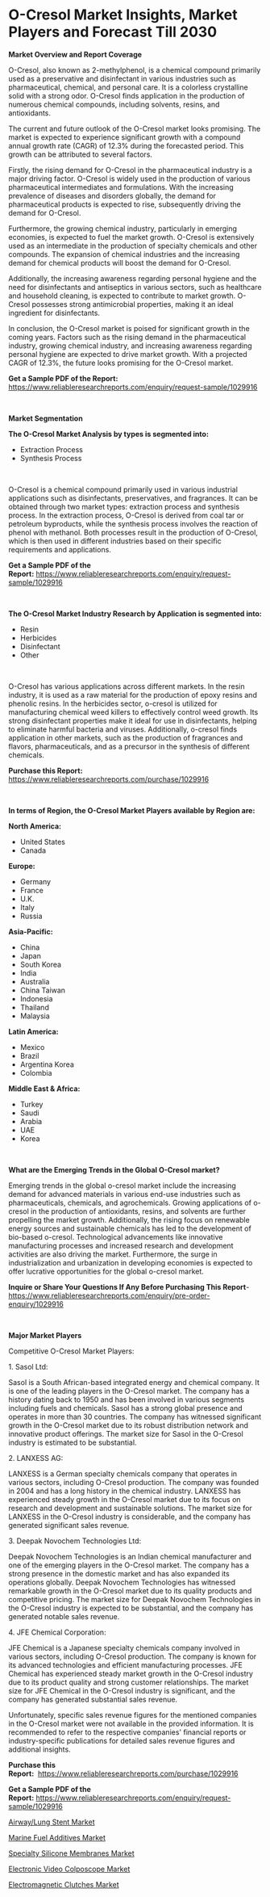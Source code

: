 <p><h1>O-Cresol Market Insights, Market Players and Forecast Till 2030</h1></p><p><strong>Market Overview and Report Coverage</strong></p>
<p><p>O-Cresol, also known as 2-methylphenol, is a chemical compound primarily used as a preservative and disinfectant in various industries such as pharmaceutical, chemical, and personal care. It is a colorless crystalline solid with a strong odor. O-Cresol finds application in the production of numerous chemical compounds, including solvents, resins, and antioxidants.</p><p>The current and future outlook of the O-Cresol market looks promising. The market is expected to experience significant growth with a compound annual growth rate (CAGR) of 12.3% during the forecasted period. This growth can be attributed to several factors.</p><p>Firstly, the rising demand for O-Cresol in the pharmaceutical industry is a major driving factor. O-Cresol is widely used in the production of various pharmaceutical intermediates and formulations. With the increasing prevalence of diseases and disorders globally, the demand for pharmaceutical products is expected to rise, subsequently driving the demand for O-Cresol.</p><p>Furthermore, the growing chemical industry, particularly in emerging economies, is expected to fuel the market growth. O-Cresol is extensively used as an intermediate in the production of specialty chemicals and other compounds. The expansion of chemical industries and the increasing demand for chemical products will boost the demand for O-Cresol.</p><p>Additionally, the increasing awareness regarding personal hygiene and the need for disinfectants and antiseptics in various sectors, such as healthcare and household cleaning, is expected to contribute to market growth. O-Cresol possesses strong antimicrobial properties, making it an ideal ingredient for disinfectants.</p><p>In conclusion, the O-Cresol market is poised for significant growth in the coming years. Factors such as the rising demand in the pharmaceutical industry, growing chemical industry, and increasing awareness regarding personal hygiene are expected to drive market growth. With a projected CAGR of 12.3%, the future looks promising for the O-Cresol market.</p></p>
<p><strong>Get a Sample PDF of the Report:</strong> <a href="https://www.reliableresearchreports.com/enquiry/request-sample/1029916">https://www.reliableresearchreports.com/enquiry/request-sample/1029916</a></p>
<p>&nbsp;</p>
<p><strong>Market Segmentation</strong></p>
<p><strong>The O-Cresol Market Analysis by types is segmented into:</strong></p>
<p><ul><li>Extraction Process</li><li>Synthesis Process</li></ul></p>
<p>&nbsp;</p>
<p><p>O-Cresol is a chemical compound primarily used in various industrial applications such as disinfectants, preservatives, and fragrances. It can be obtained through two market types: extraction process and synthesis process. In the extraction process, O-Cresol is derived from coal tar or petroleum byproducts, while the synthesis process involves the reaction of phenol with methanol. Both processes result in the production of O-Cresol, which is then used in different industries based on their specific requirements and applications.</p></p>
<p><strong>Get a Sample PDF of the Report:</strong>&nbsp;<a href="https://www.reliableresearchreports.com/enquiry/request-sample/1029916">https://www.reliableresearchreports.com/enquiry/request-sample/1029916</a></p>
<p>&nbsp;</p>
<p><strong>The O-Cresol Market Industry Research by Application is segmented into:</strong></p>
<p><ul><li>Resin</li><li>Herbicides</li><li>Disinfectant</li><li>Other</li></ul></p>
<p>&nbsp;</p>
<p><p>O-Cresol has various applications across different markets. In the resin industry, it is used as a raw material for the production of epoxy resins and phenolic resins. In the herbicides sector, o-cresol is utilized for manufacturing chemical weed killers to effectively control weed growth. Its strong disinfectant properties make it ideal for use in disinfectants, helping to eliminate harmful bacteria and viruses. Additionally, o-cresol finds application in other markets, such as the production of fragrances and flavors, pharmaceuticals, and as a precursor in the synthesis of different chemicals.</p></p>
<p><strong>Purchase this Report:</strong>&nbsp; <a href="https://www.reliableresearchreports.com/purchase/1029916">https://www.reliableresearchreports.com/purchase/1029916</a></p>
<p>&nbsp;</p>
<p><strong>In terms of Region, the O-Cresol Market Players available by Region are:</strong></p>
<p>
    <p> <strong> North America: </strong>
        <ul>
            <li>United States</li>
            <li>Canada</li>
        </ul>
        </p> 
    <p> <strong> Europe: </strong>
        <ul>
            <li>Germany</li>
            <li>France</li>
            <li>U.K.</li>
            <li>Italy</li>
            <li>Russia</li>
        </ul>
        </p> 
    <p> <strong> Asia-Pacific: </strong>
        <ul>
            <li>China</li>
            <li>Japan</li>
            <li>South Korea</li>
            <li>India</li>
            <li>Australia</li>
            <li>China Taiwan</li>
            <li>Indonesia</li>
            <li>Thailand</li>
            <li>Malaysia</li>
        </ul>
        </p> 
    <p> <strong> Latin America: </strong>
        <ul>
            <li>Mexico</li>
            <li>Brazil</li>
            <li>Argentina Korea</li>
            <li>Colombia</li>
        </ul>
        </p> 
    <p> <strong> Middle East & Africa: </strong>
        <ul>
            <li>Turkey</li>
            <li>Saudi</li>
            <li>Arabia</li>
            <li>UAE</li>
            <li>Korea</li>
        </ul>
    </p>
    </p>
<p>&nbsp;</p>
<p><strong>What are the Emerging Trends in the Global O-Cresol market?</strong></p>
<p><p>Emerging trends in the global o-cresol market include the increasing demand for advanced materials in various end-use industries such as pharmaceuticals, chemicals, and agrochemicals. Growing applications of o-cresol in the production of antioxidants, resins, and solvents are further propelling the market growth. Additionally, the rising focus on renewable energy sources and sustainable chemicals has led to the development of bio-based o-cresol. Technological advancements like innovative manufacturing processes and increased research and development activities are also driving the market. Furthermore, the surge in industrialization and urbanization in developing economies is expected to offer lucrative opportunities for the global o-cresol market.</p></p>
<p><strong>Inquire or Share Your Questions If Any Before Purchasing This Report</strong>- <a href="https://www.reliableresearchreports.com/enquiry/pre-order-enquiry/1029916">https://www.reliableresearchreports.com/enquiry/pre-order-enquiry/1029916</a></p>
<p>&nbsp;</p>
<p><strong>Major Market Players</strong></p>
<p><p>Competitive O-Cresol Market Players:</p><p>1. Sasol Ltd:</p><p>Sasol is a South African-based integrated energy and chemical company. It is one of the leading players in the O-Cresol market. The company has a history dating back to 1950 and has been involved in various segments including fuels and chemicals. Sasol has a strong global presence and operates in more than 30 countries. The company has witnessed significant growth in the O-Cresol market due to its robust distribution network and innovative product offerings. The market size for Sasol in the O-Cresol industry is estimated to be substantial.</p><p>2. LANXESS AG:</p><p>LANXESS is a German specialty chemicals company that operates in various sectors, including O-Cresol production. The company was founded in 2004 and has a long history in the chemical industry. LANXESS has experienced steady growth in the O-Cresol market due to its focus on research and development and sustainable solutions. The market size for LANXESS in the O-Cresol industry is considerable, and the company has generated significant sales revenue.</p><p>3. Deepak Novochem Technologies Ltd:</p><p>Deepak Novochem Technologies is an Indian chemical manufacturer and one of the emerging players in the O-Cresol market. The company has a strong presence in the domestic market and has also expanded its operations globally. Deepak Novochem Technologies has witnessed remarkable growth in the O-Cresol market due to its quality products and competitive pricing. The market size for Deepak Novochem Technologies in the O-Cresol industry is expected to be substantial, and the company has generated notable sales revenue.</p><p>4. JFE Chemical Corporation:</p><p>JFE Chemical is a Japanese specialty chemicals company involved in various sectors, including O-Cresol production. The company is known for its advanced technologies and efficient manufacturing processes. JFE Chemical has experienced steady market growth in the O-Cresol industry due to its product quality and strong customer relationships. The market size for JFE Chemical in the O-Cresol industry is significant, and the company has generated substantial sales revenue.</p><p>Unfortunately, specific sales revenue figures for the mentioned companies in the O-Cresol market were not available in the provided information. It is recommended to refer to the respective companies' financial reports or industry-specific publications for detailed sales revenue figures and additional insights.</p></p>
<p><strong>Purchase this Report:</strong>&nbsp;&nbsp;<a href="https://www.reliableresearchreports.com/purchase/1029916">https://www.reliableresearchreports.com/purchase/1029916</a></p>
<p></p>
<p><strong>Get a Sample PDF of the Report:</strong>&nbsp;<a href="https://www.reliableresearchreports.com/enquiry/request-sample/1029916">https://www.reliableresearchreports.com/enquiry/request-sample/1029916</a></p>
<p><p><a href="https://issuu.com/reportprime-2/docs/airwaylung-stent-market-size-2030.pptx?fr=xKAE9_zU1NQ">Airway/Lung Stent Market</a></p><p><a href="https://www.linkedin.com/pulse/marine-fuel-additives-market-research-report-unlocks-gw88e/">Marine Fuel Additives Market</a></p><p><a href="https://issuu.com/reportprime-2/docs/specialty-silicone-membranes-market-size-2030.pptx?fr=xKAE9_zU1NQ">Specialty Silicone Membranes Market</a></p><p><a href="https://www.reportprime.com/electronic-video-colposcope-r8646">Electronic Video Colposcope Market</a></p><p><a href="https://medium.com/@odellernser/electromagnetic-clutches-market-size-growth-forecast-2023-2030-b356f037280c">Electromagnetic Clutches Market</a></p></p>